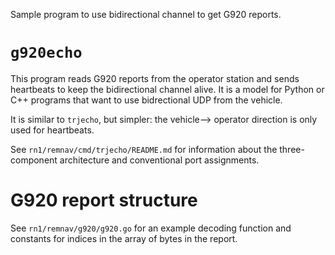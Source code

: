 Sample program to use bidirectional channel to get G920 reports.

# ```g920echo```

This program reads G920 reports from the operator station and sends
heartbeats to keep the bidirectional channel alive.  It is a model for
Python or C++ programs that want to use bidrectional UDP from the
vehicle.

It is similar to ```trjecho```, but simpler: the vehicle-->
operator direction is only used for heartbeats.

See ```rn1/remnav/cmd/trjecho/README.md``` for information about the
three-component architecture and conventional port assignments.

# G920 report structure

See ```rn1/remnav/g920/g920.go``` for an example decoding function and
constants for indices in the array of bytes in the report.
